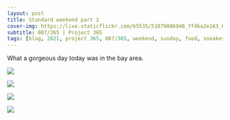 ```yaml
---
layout: post
title: Standard weekend part 2
cover-img: https://live.staticflickr.com/65535/51079086948_7f4ba2e163_h.jpg
subtitle: 087/365 | Project 365
tags: [blog, 2021, project 365, 087/365, weekend, sunday, food, sneakers]
---
```

<style>
  .intro-header.big-img {
    background-position:center 
  }
</style>
What a gorgeous day today was in the bay area.
<p class="post-img-wrap">
  <img src="https://live.staticflickr.com/65535/51079781641_712ce4d3f7_h.jpg">
</p>
<p class="post-img-wrap">
  <img src="https://live.staticflickr.com/65535/51079854367_210286a143_h.jpg">
</p>
<p class="post-img-wrap">
  <img src="https://live.staticflickr.com/65535/51079760716_fba50df077_h.jpg">
</p>
<p class="post-img-wrap">
  <img src="https://live.staticflickr.com/65535/51079744881_f1d3df246b_h.jpg">
</p>
